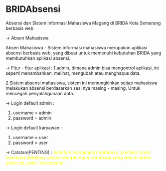 # BRIDAbsensi
Absensi dan Sistem Informasi Mahasiswa Magang di BRIDA Kota Semarang berbasis web


-> Absen Mahasiswa

Absen Mahasiswa - Sistem informasi mahasiswa merupakan aplikasi absensi berbasis web, yang dibuat untuk memenuhi kebutuhan BRIDA yang membutuhkan aplikasi absensi.

-> Fitur - fitur aplikasi : 
1.admin, dimana admin bisa mengontrol aplikasi, ini seperti menambahkan, melihat, mengubah atau menghapus data.

2.Sistem absensi mahasiswa, sistem ini memungkinkan setiap mahasiswa melakukan absensi berdasarkan sesi nya masing - masing.  Untuk mencegah penyalahgunaan data.

-> Login default admin : 
  1. username = admin
  2. password = admin
  
-> Login default karyawan : 
  1. username = user
  2. password = user
  
-> Catatan(PENTING) :
    <i style="color: yellow;">Sebelum mengimport database, pastikan anda membuat database sesuai dengan nama database yang ada di dalam folder db, yaitu 'karyawansi'</i>
